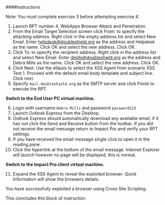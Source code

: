 ####Instructions

Note: You must complete exercise 3 before attempting exercise 4. 

1. Launch RPT number 4, WebApps Browser Attack and Penetration. 
2. From the Email Target Selection screen click From: to specify the attacking address. Right click in the empty address list and select New Email. Enter helpdesk@doubleshield.org as the address and Helpdesk as the name. Click OK and select the new address. Click OK. 
3. Click To: to specify the recipient address. Right click in the address list and select New Email. Enter dmills@doubleshield.org as the address and Debra Mills as the name. Click OK and select the new address. Click OK. 
4. Click Next. Use the ellipsis to select the XSS Agent from scenario XSS Test 1. Proceed with the default email body template and subject line. Click next. 
5. Specify ``mail.doubleshield.org`` as the SMTP server and click Finish to execute the RPT. 

**Switch to the End User PC virtual machine.**

6. Login with username ``Debra Mills`` and password ``password123``
7. Launch Outlook Express from the Desktop. 
8. Outlook Express should automatically download any available email, if it has not click the Send and Receive button from the toolbar. If you did not receive the email message return to Impact Pro and verify your RPT settings. 
9. If you have received the email message single click to open it in the reading pane.
10. Click the hyperlink at the bottom of the email message. Internet Explorer will launch however no page will be displayed, this is normal. 

**Switch to the Impact Pro client virtual machine.**

11. Expand the XSS Agent to reveal the exploited browser.  Quick Information will show the browsers details.  

You have successfully exploited a browser using Cross Site Scripting. 

This concludes this block of instruction.
